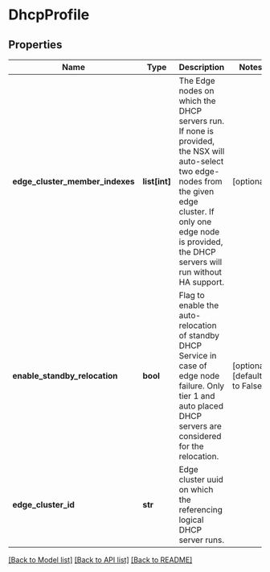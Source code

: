 # DhcpProfile

## Properties
Name | Type | Description | Notes
------------ | ------------- | ------------- | -------------
**edge_cluster_member_indexes** | **list[int]** | The Edge nodes on which the DHCP servers run. If none is provided, the NSX will auto-select two edge-nodes from the given edge cluster. If only one edge node is provided, the DHCP servers will run without HA support.  | [optional] 
**enable_standby_relocation** | **bool** | Flag to enable the auto-relocation of standby DHCP Service in case of edge node failure. Only tier 1 and auto placed DHCP servers are considered for the relocation.  | [optional] [default to False]
**edge_cluster_id** | **str** | Edge cluster uuid on which the referencing logical DHCP server runs.  | 

[[Back to Model list]](../README.md#documentation-for-models) [[Back to API list]](../README.md#documentation-for-api-endpoints) [[Back to README]](../README.md)

